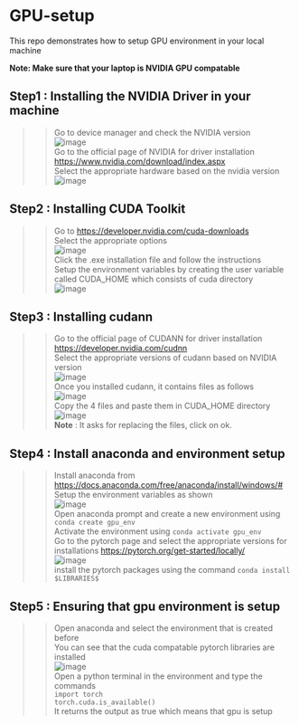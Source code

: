 # GPU-setup

This repo demonstrates how to setup GPU environment in your local machine

**Note: Make sure that your laptop is NVIDIA GPU compatable**

## Step1 : Installing the NVIDIA Driver in your machine 

>> Go to device manager and check the NVIDIA version <br>
![image](https://github.com/Tejanikhil/GPU-setup/assets/102232692/69748bb8-9f75-4110-9f84-fbcd6823479c)<br>
>> Go to the official page of NVIDIA for driver installation https://www.nvidia.com/download/index.aspx <br>
>> Select the appropriate hardware based on the nvidia version <br>
![image](https://github.com/Tejanikhil/GPU-setup/assets/102232692/c2324fae-0752-48d2-8ec2-497567e79666)<br>

## Step2 : Installing CUDA Toolkit

>> Go to https://developer.nvidia.com/cuda-downloads <br>
>> Select the appropriate options <br>
![image](https://github.com/Tejanikhil/GPU-setup/assets/102232692/f9ea1f13-c670-406f-9f1a-18657cdb0854)<br>
>> Click the .exe installation file and follow the instructions<br>
>> Setup the environment variables by creating the user variable called CUDA_HOME which consists of cuda directory<br>
![image](https://github.com/Tejanikhil/GPU-setup/assets/102232692/610a4db3-faa3-4b2a-8ac3-267e22b08755)

## Step3 : Installing cudann

>> Go to the official page of CUDANN for driver installation https://developer.nvidia.com/cudnn <br>
>> Select the appropriate versions of cudann based on NVIDIA version <br>
![image](https://github.com/Tejanikhil/GPU-setup/assets/102232692/5c3b6523-6fc5-4101-8427-1e4b0fc0eb4f) <br>
>> Once you installed cudann, it contains files as follows <br>
![image](https://github.com/Tejanikhil/GPU-setup/assets/102232692/8ccb7588-90dd-49ed-869f-bcece2a5fb30) <br>
Copy the 4 files and paste them in CUDA_HOME directory <br>
![image](https://github.com/Tejanikhil/GPU-setup/assets/102232692/5807dc4f-8ed0-4db1-b1a3-3411d795003e) <br>
**Note** : It asks for replacing the files, click on ok. <br>

## Step4 : Install anaconda and environment setup

>> Install anaconda from https://docs.anaconda.com/free/anaconda/install/windows/# <br>
>> Setup the environment variables as shown <br>
![image](https://github.com/Tejanikhil/GPU-setup/assets/102232692/0ab52f47-9dcf-4f6c-b28a-f35861eedc4c) <br>
>> Open anaconda prompt and create a new environment using `conda create gpu_env` <br>
>> Activate the environment using `conda activate gpu_env` <br>
>> Go to the pytorch page and select the appropriate versions for installations https://pytorch.org/get-started/locally/ <br>
![image](https://github.com/Tejanikhil/GPU-setup/assets/102232692/dbda5889-7e1a-4c3c-bda7-57086b6da2a8)<br>
>> install the pytorch packages using the command `conda install $LIBRARIES$`<br>

## Step5 : Ensuring that gpu environment is setup 

>> Open anaconda and select the environment that is created before<br>
>> You can see that the cuda compatable pytorch libraries are installed<br>
![image](https://github.com/Tejanikhil/GPU-setup/assets/102232692/35d744b7-78b2-4a1d-8ec2-174031542ffc)<br>
>> Open a python terminal in the environment and type the commands <br>
`import torch` <br>
`torch.cuda.is_available()` <br>
>> It returns the output as true which means that gpu is setup <br>
